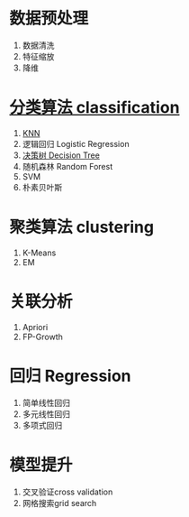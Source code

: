 # 数据预处理
1. 数据清洗
2. 特征缩放
3. 降维
# [分类算法 classification](classification/README.md)
1. [KNN](classification/KNN)
2. 逻辑回归 Logistic Regression
3. [决策树 Decision Tree](classification/Deicision_tree)
4. 随机森林 Random Forest
5. SVM
6. 朴素贝叶斯
# 聚类算法 clustering
1. K-Means
2. EM
# 关联分析
1. Apriori
2. FP-Growth
# 回归 Regression
1. 简单线性回归
2. 多元线性回归
3. 多项式回归
# 模型提升
1. 交叉验证cross validation
2. 网格搜索grid search
